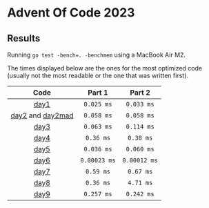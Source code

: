 # Advent Of Code 2023

## Results

Running `go test -bench=. -benchmem` using a MacBook Air M2.

The times displayed below are the ones for the most optimized code (usually not the most readable or the one that was
written first).

|                        Code                         |    Part 1    |    Part 2    |
|:---------------------------------------------------:|:------------:|:------------:|
|                [day1](day1/day1.go)                 |  `0.025 ms`  |  `0.033 ms`  |
| [day2](day2/day2.go) and [day2mad](day2/day2mad.go) |  `0.058 ms`  |  `0.058 ms`  |
|                [day3](day3/day3.go)                 |  `0.063 ms`  |  `0.114 ms`  |
|                [day4](day4/day4.go)                 |  `0.36 ms`   |  `0.38 ms`   |
|                [day5](day5/day5.go)                 |  `0.036 ms`  |  `0.060 ms`  |
|                [day6](day6/day6.go)                 | `0.00023 ms` | `0.00012 ms` |
|                [day7](day7/day7.go)                 |  `0.59 ms`   |  `0.67 ms`   |
|                [day8](day8/day8.go)                 |  `0.36 ms`   |  `4.71 ms`   |
|                [day9](day9/day9.go)                 |  `0.257 ms`  |  `0.242 ms`  |